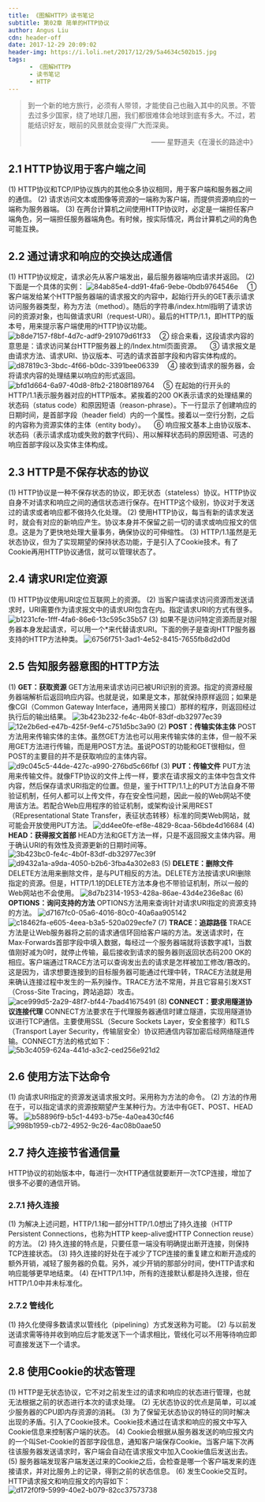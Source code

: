 ```yaml
---
title: 《图解HTTP》读书笔记
subtitle: 第02章 简单的HTTP协议
author: Angus Liu
cdn: header-off
date: 2017-12-29 20:09:02
header-img: https://i.loli.net/2017/12/29/5a4634c502b15.jpg
tags:
      - 《图解HTTP》
      - 读书笔记
      - HTTP
---
```

> 到一个新的地方旅行，必须有人带领，才能使自己也融入其中的风景。不管去过多少国家，绕了地球几圈，我们都很难体会地球到底有多大。不过，若能结识好友，眼前的风景就会变得广大而深奥。
> <p align="right"> —— 星野道夫《在漫长的路途中》 </p>

## 2.1 HTTP协议用于客户端之间
(1) HTTP协议和TCP/IP协议族内的其他众多协议相同，用于客户端和服务器之间的通信。
(2) 请求访问文本或图像等资源的一端称为客户端，而提供资源响应的一端称为服务器端。
(3) 在两台计算机之间使用HTTP协议时，必定是一端担任客户端角色，另一端担任服务器端角色。有时候，按实际情况，两台计算机之间的角色可能互换。

## 2.2 通过请求和响应的交换达成通信
(1) HTTP协议规定，请求必先从客户端发出，最后服务器端响应请求并返回。
(2) 下面是一个具体的实例：
![84ab85e4-dd91-4fa6-9ebe-0bdb9764546e](https://i.loli.net/2017/12/29/5a46369702756.jpg)
&emsp;① 客户端发给某个HTTP服务器端的请求报文的内容中，起始行开头的GET表示请求访问服务器类型，称为方法（method）。随后的字符串/index.html指明了请求访问的资源对象，也叫做请求URI（request-URI）。最后的HTTP/1.1，即HTTP的版本号，用来提示客户端使用的HTTP协议功能。
![b8de7157-f8bf-4d7c-adf9-291079d61f33](https://i.loli.net/2017/12/29/5a4636bfa3442.jpg)
&emsp;② 综合来看，这段请求内容的意思是：请求访问某台HTTP服务器上的/Index.html页面资源。
&emsp;③ 请求报文是由请求方法、请求URI、协议版本、可选的请求首部字段和内容实体构成的。
![d87819c3-3bdc-4f66-b0dc-3391bee06339](https://i.loli.net/2017/12/29/5a46371b8f5a5.png)
&emsp;④ 接收到请求的服务器，会将请求内容的处理结果以响应的形式返回。
![bfd1d664-6a97-40d8-8fb2-21808f189764](https://i.loli.net/2017/12/29/5a463743cf2ca.jpg)
&emsp;⑤ 在起始的行开头的HTTP/1.1表示服务器对应的HTTP版本。紧挨着的200 OK表示请求的处理结果的状态码（status code）和原因短语（reason-phrase）。下一行显示了创建响应的日期时间，是首部字段（header field）内的一个属性。接着以一空行分割，之后的内容称为资源实体的主体（entity body）。
&emsp;⑥ 响应报文基本上由协议版本、状态码（表示请求成功或失败的数字代码）、用以解释状态码的原因短语、可选的响应首部字段以及实体主体构成。

## 2.3 HTTP是不保存状态的协议
(1) HTTP协议是一种不保存状态的协议，即无状态（stateless）协议。HTTP协议自身不对请求和响应之间的通信状态进行保存。在HTTP这个级别，协议对于发送过的请求或者响应都不做持久化处理。
(2) 使用HTTP协议，每当有新的请求发送时，就会有对应的新响应产生。协议本身并不保留之前一切的请求或响应报文的信息。这是为了更快地处理大量事务，确保协议的可伸缩性。
(3) HTTP/1.1虽然是无状态协议，但为了实现期望的保持状态功能，于是引入了Cookie技术。有了Cookie再用HTTP协议通信，就可以管理状态了。

## 2.4 请求URI定位资源
(1) HTTP协议使用URI定位互联网上的资源。
(2) 当客户端请求访问资源而发送请求时，URI需要作为请求报文中的请求URI包含在内。指定请求URI的方式有很多。
![b1231cfe-1fff-4fa6-86e6-13c595c35b57](https://i.loli.net/2017/12/29/5a4637bb0aa67.png)
(3) 如果不是访问特定资源而是对服务器本身发起请求，可以用一个*来代替请求URI。下面的例子是查询HTTP服务器支持的HTTP方法种类。
![6756f751-3ad1-4e52-8415-7655fb8d2d0d](https://i.loli.net/2017/12/29/5a4637ee83fd2.png)

## 2.5 告知服务器意图的HTTP方法
(1) **GET：获取资源**
GET方法用来请求访问已被URI识别的资源。指定的资源经服务器端解析后返回响应内容。也就是说，如果是文本，那就保持原样返回；如果是像CGI（Common Gateway Interface，通用网关接口）那样的程序，则返回经过执行后的输出结果。
![3b423b232-fe4c-4b0f-83df-db32977ec39](https://i.loli.net/2017/12/29/5a4639160cb07.jpg)
![12e2b6ed-e47b-425f-9ef4-c751d5bc3a90](https://i.loli.net/2017/12/29/5a4638399c585.jpg)
(2) **POST：传输实体主体**
POST方法用来传输实体的主体。虽然GET方法也可以用来传输实体的主体，但一般不采用GET方法进行传输，而是用POST方法。虽说POST的功能和GET很相似，但POST的主要目的并不是获取响应的主体内容。
![d9c045c5-44de-427c-a990-276bd5c66fbf](https://i.loli.net/2017/12/29/5a463988695e4.jpg)
(3) **PUT：传输文件**
PUT方法用来传输文件。就像FTP协议的文件上传一样，要求在请求报文的主体中包含文件内容，然后保存请求URI指定的位置。但是，鉴于HTTP/1.1上的PUT方法自身不带验证机制，任何人都可以上传文件，存在安全性问题，因此一般的Web网站不使用该方法。若配合Web应用程序的验证机制，或架构设计采用REST（REpresentational State Transfer，表征状态转移）标准的同类Web网站，就可能会开放使用PUT方法。
![dd4ee0fe-ef8e-4829-8caa-56bde4d16684](https://i.loli.net/2017/12/29/5a4639bd09aa1.png)
(4) **HEAD：获得报文首部**
HEAD方法和GET方法一样，只是不返回报文主体内容。用于确认URI的有效性及资源更新的日期时间等。
![3b423bc0-fe4c-4b0f-83df-db32977ec39f](https://i.loli.net/2017/12/29/5a46382841c4f.jpg)
![d9432a1a-a9da-4050-b2b6-3fba4a302e83](https://i.loli.net/2017/12/29/5a4639e569ae9.jpg)
(5) **DELETE：删除文件**
DELETE方法用来删除文件，是与PUT相反的方法。DELETE方法按请求URI删除指定的资源。但是，HTTP/1.1的DELETE方法本身也不带验证机制，所以一般的Web网站也不会使用。
![8d7b2314-1953-428a-86ae-43d4e236e8ac](https://i.loli.net/2017/12/29/5a463a1fce0e4.jpg)
(6) **OPTIONS：询问支持的方法**
OPTIONS方法用来查询针对请求URI指定的资源支持的方法。
![d7167fc0-05a6-4016-80c0-40a6aa905142](https://i.loli.net/2017/12/29/5a463a528a5d2.jpg)
![c18462fa-e605-4eea-b3a5-520a029ecfe7](https://i.loli.net/2017/12/29/5a463a6f01b72.png)
(7) **TRACE：追踪路径**
TRACE方法是让Web服务器将之前的请求通信环回给客户端的方法。发送请求时，在Max-Forwards首部字段中填入数据，每经过一个服务器端就将该数字减1，当数值刚好减为0时，就停止传输，最后接收到请求的服务器则返回状态码200 OK的相应。客户端通过TRACE方法可以查询发出去的请求是怎样被加工修改/篡改的。这是因为，请求想要连接到的目标服务器可能通过代理中转，TRACE方法就是用来确认连接过程中发生的一系列操作。TRACE方法不常用，并且它容易引发XST（Cross-Site Tracing，跨站追踪）攻击。
![ace999d5-2a29-48f7-bf44-7bad41675491](https://i.loli.net/2017/12/30/5a4731d55deee.png)
(8) **CONNECT：要求用隧道协议连接代理**
CONNECT方法要求在于代理服务器通信时建立隧道，实现用隧道协议进行TCP通信。主要使用SSL（Secure Sockets Layer，安全套接字）和TLS（Transport Layer Security，传输层安全）协议把通信内容加密后经网络隧道传输。CONNECT方法的格式如下：
![5b3c4059-624a-441d-a3c2-ced256e921d2](https://i.loli.net/2017/12/29/5a463adf239b7.jpg)

## 2.6 使用方法下达命令
(1) 向请求URI指定的资源发送请求报文时。采用称为方法的命令。
(2) 方法的作用在于，可以指定请求的资源按期望产生某种行为。方法中有GET、POST、HEAD等。
![b58896f9-b5c1-4493-b75e-4a0ea430cf46](https://i.loli.net/2017/12/29/5a463b1041a60.png)
![998b1959-cb72-4952-9c26-4ac08b0aae50](https://i.loli.net/2017/12/29/5a463b1beec14.png)

## 2.7 持久连接节省通信量
HTTP协议的初始版本中，每进行一次HTTP通信就要断开一次TCP连接，增加了很多不必要的通信开销。
### 2.7.1 持久连接
(1) 为解决上述问题，HTTP/1.1和一部分HTTP/1.0想出了持久连接（HTTP Persistent Connections，也称为HTTP keep-alive或HTTP Connection reuse）的方法。
(2) 持久连接的特点是，只要任意一端没有明确提出断开连接，则保持TCP连接状态。
(3) 持久连接的好处在于减少了TCP连接的重复建立和断开造成的额外开销，减轻了服务器的负载。另外，减少开销的那部分时间，使HTTP请求和响应能够更早地结束。
(4) 在HTTP/1.1中，所有的连接默认都是持久连接，但在HTTP/1.0中并未标准化。
### 2.7.2 管线化
(1) 持久化使得多数请求以管线化（pipelining）方式发送称为可能。
(2) 与以前发送请求需等待并收到响应后才能发送下一个请求相比，管线化可以不用等待响应即可直接发送下一个请求。

## 2.8 使用Cookie的状态管理
(1) HTTP是无状态协议，它不对之前发生过的请求和响应的状态进行管理，也就无法根据之前的状态进行本次的请求处理。
(2) 无状态协议的优点是简单，可以减少服务器的CPU即内存资源的消耗。
(3) 为了保留无状态协议的特征的同时解决出现的矛盾。引入了Cookie技术。Cookie技术通过在请求和响应的报文中写入Cookie信息来控制客户端的状态。
(4) Cookie会根据从服务器发送的响应报文内的一个叫Set-Cookie的首部字段信息，通知客户端保存Cookie。当客户端下次再往该服务器发送请求时，客户端会自动在请求报文中加入Cookie值后发送出去。
(5) 服务器端发现客户端发送过来的Cookie之后，会检查是哪一个客户端发来的连接请求，并对比服务上的记录，得到之前的状态信息。
(6) 发生Cookie交互时。HTTP请求报文和响应报文的内容如下：
![d172f0f9-5999-40e2-b079-82cc37573738](https://i.loli.net/2017/12/29/5a463b82bc97a.png)

